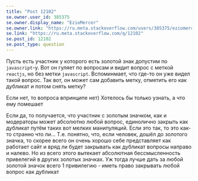 ```yaml
---
title: "Post 12102"
se.owner.user_id: 385375
se.owner.display_name: "EzioMercer"
se.owner.link: "https://ru.meta.stackoverflow.com/users/385375/eziomercer"
se.link: "https://ru.meta.stackoverflow.com/q/12102"
se.post_id: 12102
se.post_type: question
---
```

<p>Пусть есть участник у которого есть золотой знак допустим по <code>javascript</code>-у. Вот он гуляет по вопросам и видит вопрос с меткой <code>reactjs</code>, но без метки <code>javascript</code>. Вспоминмает, что где-то он уже видел такой вопрос. Так вот, он может сам добавить метку, отметить его как дубликат и потом снять метку?</p>
<p>Если нет, то вопроса впринципе нет) Хотелось бы только узнать, а что ему помешает</p>
<p>Если да, то получается, что участник с золотым значком, как и модераторы может абсолютно любой вопрос, единолично закрыть как дубликат путём таких вот мелких манипуляций. Если это так, то это как-то странно что ли... Т.е. понятно, что, если человек, дошёл до золотого значка, то скорее всего он очень хорошо себе представляет как работает сайт и вряд ли будет закрывать как дубликат вопросы направо и налево. Но из всего этого вытекает абсолютная бессмысленность привелегий в других золотых значках. Уж тогда лучше дать за любой золотой значок всего 1 привилегию - иметь право закрывать любой вопрос как дубликат</p>

